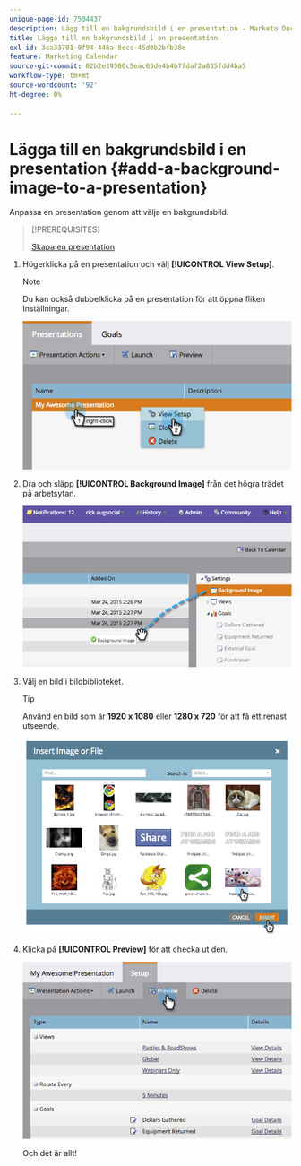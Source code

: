 ```yaml
---
unique-page-id: 7504437
description: Lägg till en bakgrundsbild i en presentation - Marketo Docs - produktdokumentation
title: Lägga till en bakgrundsbild i en presentation
exl-id: 3ca33701-0f94-448a-8ecc-45d0b2bfb38e
feature: Marketing Calendar
source-git-commit: 02b2e39580c5eac63de4b4b7fdaf2a835fdd4ba5
workflow-type: tm+mt
source-wordcount: '92'
ht-degree: 0%

---
```


# Lägga till en bakgrundsbild i en presentation {#add-a-background-image-to-a-presentation}

Anpassa en presentation genom att välja en bakgrundsbild.

>[!PREREQUISITES]
>
>[Skapa en presentation](/help/marketo/product-docs/core-marketo-concepts/marketing-calendar/calendar-hd/create-a-presentation.md)

1. Högerklicka på en presentation och välj **[!UICONTROL View Setup]**.

   >[!NOTE]
   >
   >Du kan också dubbelklicka på en presentation för att öppna fliken Inställningar.

   ![](assets/image2015-3-24-14-3a36-3a52.png)

1. Dra och släpp **[!UICONTROL Background Image]** från det högra trädet på arbetsytan.

   ![](assets/image2015-3-24-14-3a39-3a40.png)

1. Välj en bild i bildbiblioteket.

   >[!TIP]
   >
   >Använd en bild som är **1920 x 1080** eller **1280 x 720** för att få ett renast utseende.

   ![](assets/image2015-3-24-14-3a47-3a57.png)

1. Klicka på **[!UICONTROL Preview]** för att checka ut den.

   ![](assets/image2015-3-24-14-3a51-3a1.png)

   Och det är allt!
